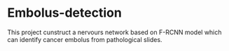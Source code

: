 # Embolus-detection
This project cunstruct a nervours network based on F-RCNN model which can identify cancer embolus from pathological slides.
